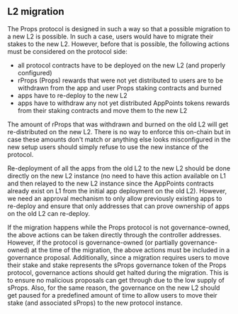 ## L2 migration

The Props protocol is designed in such a way so that a possible migration to a new L2 is possible. In such a case, users would have to migrate their stakes to the new L2. However, before that is possible, the following actions must be considered on the protocol side:

- all protocol contracts have to be deployed on the new L2 (and properly configured)
- rProps (Props) rewards that were not yet distributed to users are to be withdrawn from the app and user Props staking contracts and burned
- apps have to re-deploy to the new L2
- apps have to withdraw any not yet distributed AppPoints tokens rewards from their staking contracts and move them to the new L2

The amount of rProps that was withdrawn and burned on the old L2 will get re-distributed on the new L2. There is no way to enforce this on-chain but in case these amounts don't match or anything else looks misconfigured in the new setup users should simply refuse to use the new instance of the protocol.

Re-deployment of all the apps from the old L2 to the new L2 should be done directly on the new L2 instance (no need to have this action available on L1 and then relayed to the new L2 instance since the AppPoints contracts already exist on L1 from the initial app deployment on the old L2). However, we need an approval mechanism to only allow previously existing apps to re-deploy and ensure that only addresses that can prove ownership of apps on the old L2 can re-deploy.

If the migration happens while the Props protocol is not governance-owned, the above actions can be taken directly through the controller addresses. However, if the protocol is governance-owned (or partially governance-owned) at the time of the migration, the above actions must be included in a governance proposal. Additionally, since a migration requires users to move their stake and stake represents the sProps governance token of the Props protocol, governance actions should get halted during the migration. This is to ensure no malicious proposals can get through due to the low supply of sProps. Also, for the same reason, the governance on the new L2 should get paused for a predefined amount of time to allow users to move their stake (and associated sProps) to the new protocol instance.
